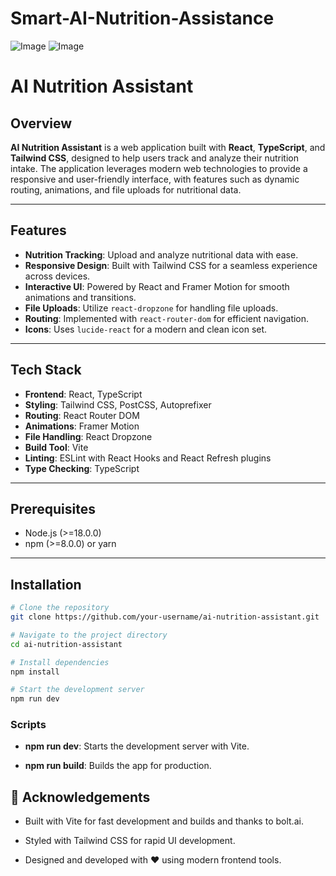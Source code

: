 # Smart-AI-Nutrition-Assistance

![Image](https://github.com/user-attachments/assets/8fe9f18f-8dbe-4e34-b8b5-6434d67603c4)
![Image](https://github.com/user-attachments/assets/e0bf1ae2-b20c-4796-ad08-a1c0fbef60f9)
# AI Nutrition Assistant

## Overview

**AI Nutrition Assistant** is a web application built with **React**, **TypeScript**, and **Tailwind CSS**, designed to help users track and analyze their nutrition intake. The application leverages modern web technologies to provide a responsive and user-friendly interface, with features such as dynamic routing, animations, and file uploads for nutritional data.

---

## Features

- **Nutrition Tracking**: Upload and analyze nutritional data with ease.
- **Responsive Design**: Built with Tailwind CSS for a seamless experience across devices.
- **Interactive UI**: Powered by React and Framer Motion for smooth animations and transitions.
- **File Uploads**: Utilize `react-dropzone` for handling file uploads.
- **Routing**: Implemented with `react-router-dom` for efficient navigation.
- **Icons**: Uses `lucide-react` for a modern and clean icon set.

---

## Tech Stack

- **Frontend**: React, TypeScript
- **Styling**: Tailwind CSS, PostCSS, Autoprefixer
- **Routing**: React Router DOM
- **Animations**: Framer Motion
- **File Handling**: React Dropzone
- **Build Tool**: Vite
- **Linting**: ESLint with React Hooks and React Refresh plugins
- **Type Checking**: TypeScript

---

## Prerequisites

- Node.js (>=18.0.0)
- npm (>=8.0.0) or yarn

---

## Installation

```bash
# Clone the repository
git clone https://github.com/your-username/ai-nutrition-assistant.git

# Navigate to the project directory
cd ai-nutrition-assistant

# Install dependencies
npm install

# Start the development server
npm run dev
```
### Scripts
- **npm run dev**: Starts the development server with Vite.

- **npm run build**: Builds the app for production.

 ## 🙏 Acknowledgements
- Built with Vite for fast development and builds and thanks to bolt.ai.

- Styled with Tailwind CSS for rapid UI development.


- Designed and developed with ❤️ using modern frontend tools.


